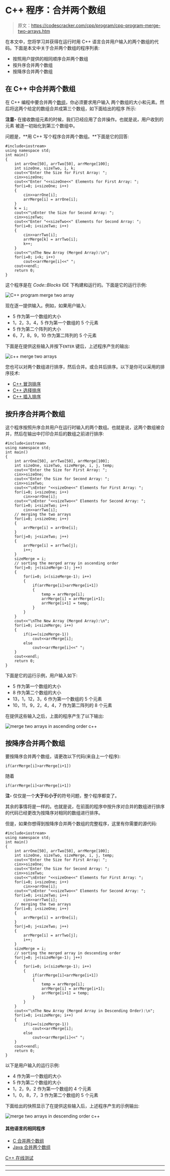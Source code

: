 # C++ 程序：合并两个数组

> 原文：<https://codescracker.com/cpp/program/cpp-program-merge-two-arrays.htm>

在本文中，您将学习并获得在运行时用 C++ 语言合并用户输入的两个数组的代码。下面是本文中关于合并两个数组的程序列表:

*   按照用户提供的相同顺序合并两个数组
*   按升序合并两个数组
*   按降序合并两个数组

## 在 C++ 中合并两个数组

在 C++ 编程中要合并两个[数组](/cpp/cpp-arrays.htm)，你必须要求用户输入 两个数组的大小和元素。然后将这两个给定的数组合并成第三个数组，如下面给出的程序 所示:

**注意-** 在接收数组元素的时候，我们已经应用了合并操作。也就是说，用户收到的元素 被逐一初始化到第三个数组中。

问题是，**用 C++ 写个程序合并两个数组。**下面是它的回答:

```
#include<iostream>
using namespace std;
int main()
{
    int arrOne[50], arrTwo[50], arrMerge[100];
	int sizeOne, sizeTwo, i, k;
    cout<<"Enter the Size for First Array: ";
    cin>>sizeOne;
    cout<<"Enter "<<sizeOne<<" Elements for First Array: ";
    for(i=0; i<sizeOne; i++)
    {
        cin>>arrOne[i];
        arrMerge[i] = arrOne[i];
    }
    k = i;
    cout<<"\nEnter the Size for Second Array: ";
    cin>>sizeTwo;
    cout<<"Enter "<<sizeTwo<<" Elements for Second Array: ";
    for(i=0; i<sizeTwo; i++)
    {
        cin>>arrTwo[i];
        arrMerge[k] = arrTwo[i];
        k++;
    }
    cout<<"\nThe New Array (Merged Array):\n";
    for(i=0; i<k; i++)
        cout<<arrMerge[i]<<" ";
    cout<<endl;
    return 0;
}
```

这个程序是在 *Code::Blocks* IDE 下构建和运行的。下面是它的运行示例:

![C++ program merge two array](img/1553181d76b8e9a9e76aeb6103a7f389.png)

现在逐一提供输入。例如，如果用户输入:

*   5 作为第一个数组的大小
*   1，2，3，4，5 作为第一个数组的 5 个元素
*   5 作为第二个阵列的大小
*   6，7，8，9，10 作为第二阵列的 5 个元素

下面是在提供这些输入并按下`ENTER` 键后，上述程序产生的输出:

![c++ merge two arrays](img/6218c96dcdfa9df6b6a2530a52d07602.png)

您也可以对两个数组进行排序，然后合并。或合并后排序。以下是你可以采用的排序技术:

*   [C++ 冒泡排序](/cpp/program/cpp-program-bubble-sort.htm)
*   [C++ 选择排序](/cpp/program/cpp-program-selection-sort.htm)
*   [C++ 插入排序](/cpp/program/cpp-program-Insertion-sort.htm)

## 按升序合并两个数组

这个程序按照升序合并用户在运行时输入的两个数组。也就是说，这两个数组被合并，然后在输出中打印合并后的数组之前进行排序:

```
#include<iostream>
using namespace std;
int main()
{
    int arrOne[50], arrTwo[50], arrMerge[100];
    int sizeOne, sizeTwo, sizeMerge, i, j, temp;
    cout<<"Enter the Size for First Array: ";
    cin>>sizeOne;
    cout<<"Enter the Size for Second Array: ";
    cin>>sizeTwo;
    cout<<"\nEnter "<<sizeOne<<" Elements for First Array: ";
    for(i=0; i<sizeOne; i++)
        cin>>arrOne[i];
    cout<<"\nEnter "<<sizeTwo<<" Elements for Second Array: ";
    for(i=0; i<sizeTwo; i++)
        cin>>arrTwo[i];
    // merging the two arrays
    for(i=0; i<sizeOne; i++)
    {
        arrMerge[i] = arrOne[i];
    }
    for(j=0; j<sizeTwo; j++)
    {
        arrMerge[i] = arrTwo[j];
        i++;
    }
    sizeMerge = i;
    // sorting the merged array in ascending order
    for(j=0; j<(sizeMerge-1); j++)
    {
        for(i=0; i<(sizeMerge-1); i++)
        {
            if(arrMerge[i]>arrMerge[i+1])
            {
                temp = arrMerge[i];
                arrMerge[i] = arrMerge[i+1];
                arrMerge[i+1] = temp;
            }
        }
    }
    cout<<"\nThe New Array (Merged Array):\n";
    for(i=0; i<sizeMerge; i++)
    {
        if(i==(sizeMerge-1))
            cout<<arrMerge[i];
        else
            cout<<arrMerge[i]<<" ";
    }
    cout<<endl;
    return 0;
}
```

下面是它的运行示例，用户输入如下:

*   5 作为第一个数组的大小
*   8 作为第二个数组的大小
*   13，1，12，3，6 作为第一个数组的 5 个元素
*   10，11，9，2，4，4，7 作为第二阵列的 8 个元素

在提供这些输入之后，上面的程序产生了以下输出:

![merge two arrays in ascending order c++](img/d36049f3577e8fbe89179b871abaf331.png)

## 按降序合并两个数组

要按降序合并两个数组，请更改以下代码(来自上一个程序):

```
if(arrMerge[i]>arrMerge[i+1])
```

随着

```
if(arrMerge[i]<arrMerge[i+1])
```

**注-** 仅仅是一个**大于**和**小于**的符号问题，整个程序都变了。

其余的事情将是一样的。也就是说，在前面的程序中按升序对合并的数组进行排序的代码已经更改为按降序对相同的数组进行排序。

但是，如果你想得到按降序合并两个数组的完整程序，这里有你需要的源代码:

```
#include<iostream>
using namespace std;
int main()
{
    int arrOne[50], arrTwo[50], arrMerge[100];
    int sizeOne, sizeTwo, sizeMerge, i, j, temp;
    cout<<"Enter the Size for First Array: ";
    cin>>sizeOne;
    cout<<"Enter the Size for Second Array: ";
    cin>>sizeTwo;
    cout<<"\nEnter "<<sizeOne<<" Elements for First Array: ";
    for(i=0; i<sizeOne; i++)
        cin>>arrOne[i];
    cout<<"\nEnter "<<sizeTwo<<" Elements for Second Array: ";
    for(i=0; i<sizeTwo; i++)
        cin>>arrTwo[i];
    // merging the two arrays
    for(i=0; i<sizeOne; i++)
    {
        arrMerge[i] = arrOne[i];
    }
    for(j=0; j<sizeTwo; j++)
    {
        arrMerge[i] = arrTwo[j];
        i++;
    }
    sizeMerge = i;
    // sorting the merged array in descending order
    for(j=0; j<(sizeMerge-1); j++)
    {
        for(i=0; i<(sizeMerge-1); i++)
        {
            if(arrMerge[i]<arrMerge[i+1])
            {
                temp = arrMerge[i];
                arrMerge[i] = arrMerge[i+1];
                arrMerge[i+1] = temp;
            }
        }
    }
    cout<<"\nThe New Array (Merged Array in Descending Order):\n";
    for(i=0; i<sizeMerge; i++)
    {
        if(i==(sizeMerge-1))
            cout<<arrMerge[i];
        else
            cout<<arrMerge[i]<<" ";
    }
    cout<<endl;
    return 0;
}
```

以下是用户输入的运行示例:

*   4 作为第一个数组的大小
*   5 作为第二个数组的大小
*   1，2，9，2 作为第一个数组的 4 个元素
*   1，0，8，7，3 作为第二个数组的 5 个元素

下面给出的快照显示了在提供这些输入后，上述程序产生的示例输出:

![merge two arrays in descending order c++](img/a809045f75a35fea22a74c7eefa6bb58.png)

#### 其他语言的相同程序

*   [C 合并两个数组](/c/program/c-program-merge-two-arrays.htm)
*   [Java 合并两个数组](/java/program/java-program-merge-two-arrays.htm)

[C++ 在线测试](/exam/showtest.php?subid=3)

* * *

* * *